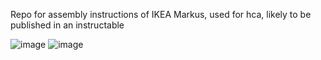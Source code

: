 Repo for assembly instructions of IKEA Markus, used for hca, likely to be published in an instructable

![image](https://github.com/user-attachments/assets/133713a8-5fe5-4a8a-a873-ee7e3b01dcc3)
![image](https://github.com/user-attachments/assets/0773a9af-6b25-4587-8dc0-186a266e9749)
